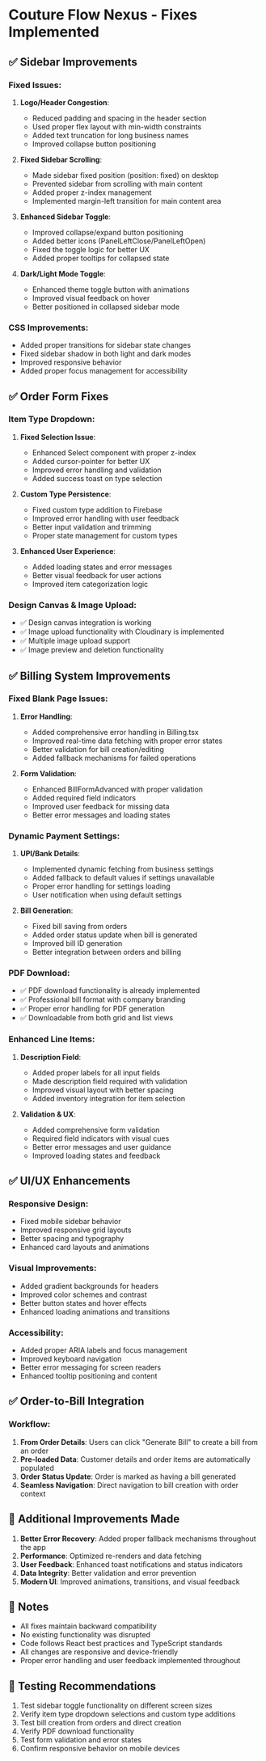 # Couture Flow Nexus - Fixes Implemented

## ✅ Sidebar Improvements

### Fixed Issues:
1. **Logo/Header Congestion**: 
   - Reduced padding and spacing in the header section
   - Used proper flex layout with min-width constraints
   - Added text truncation for long business names
   - Improved collapse button positioning

2. **Fixed Sidebar Scrolling**:
   - Made sidebar fixed position (position: fixed) on desktop
   - Prevented sidebar from scrolling with main content
   - Added proper z-index management
   - Implemented margin-left transition for main content area

3. **Enhanced Sidebar Toggle**:
   - Improved collapse/expand button positioning
   - Added better icons (PanelLeftClose/PanelLeftOpen)
   - Fixed the toggle logic for better UX
   - Added proper tooltips for collapsed state

4. **Dark/Light Mode Toggle**:
   - Enhanced theme toggle button with animations
   - Improved visual feedback on hover
   - Better positioned in collapsed sidebar mode

### CSS Improvements:
- Added proper transitions for sidebar state changes
- Fixed sidebar shadow in both light and dark modes
- Improved responsive behavior
- Added proper focus management for accessibility

## ✅ Order Form Fixes

### Item Type Dropdown:
1. **Fixed Selection Issue**:
   - Enhanced Select component with proper z-index
   - Added cursor-pointer for better UX
   - Improved error handling and validation
   - Added success toast on type selection

2. **Custom Type Persistence**:
   - Fixed custom type addition to Firebase
   - Improved error handling with user feedback
   - Better input validation and trimming
   - Proper state management for custom types

3. **Enhanced User Experience**:
   - Added loading states and error messages
   - Better visual feedback for user actions
   - Improved item categorization logic

### Design Canvas & Image Upload:
- ✅ Design canvas integration is working
- ✅ Image upload functionality with Cloudinary is implemented
- ✅ Multiple image upload support
- ✅ Image preview and deletion functionality

## ✅ Billing System Improvements

### Fixed Blank Page Issues:
1. **Error Handling**:
   - Added comprehensive error handling in Billing.tsx
   - Improved real-time data fetching with proper error states
   - Better validation for bill creation/editing
   - Added fallback mechanisms for failed operations

2. **Form Validation**:
   - Enhanced BillFormAdvanced with proper validation
   - Added required field indicators
   - Improved user feedback for missing data
   - Better error messages and loading states

### Dynamic Payment Settings:
1. **UPI/Bank Details**:
   - Implemented dynamic fetching from business settings
   - Added fallback to default values if settings unavailable
   - Proper error handling for settings loading
   - User notification when using default settings

2. **Bill Generation**:
   - Fixed bill saving from orders
   - Added order status update when bill is generated
   - Improved bill ID generation
   - Better integration between orders and billing

### PDF Download:
- ✅ PDF download functionality is already implemented
- ✅ Professional bill format with company branding
- ✅ Proper error handling for PDF generation
- ✅ Downloadable from both grid and list views

### Enhanced Line Items:
1. **Description Field**:
   - Added proper labels for all input fields
   - Made description field required with validation
   - Improved visual layout with better spacing
   - Added inventory integration for item selection

2. **Validation & UX**:
   - Added comprehensive form validation
   - Required field indicators with visual cues
   - Better error messages and user guidance
   - Improved loading states and feedback

## ✅ UI/UX Enhancements

### Responsive Design:
- Fixed mobile sidebar behavior
- Improved responsive grid layouts
- Better spacing and typography
- Enhanced card layouts and animations

### Visual Improvements:
- Added gradient backgrounds for headers
- Improved color schemes and contrast
- Better button states and hover effects
- Enhanced loading animations and transitions

### Accessibility:
- Added proper ARIA labels and focus management
- Improved keyboard navigation
- Better error messaging for screen readers
- Enhanced tooltip positioning and content

## ✅ Order-to-Bill Integration

### Workflow:
1. **From Order Details**: Users can click "Generate Bill" to create a bill from an order
2. **Pre-loaded Data**: Customer details and order items are automatically populated
3. **Order Status Update**: Order is marked as having a bill generated
4. **Seamless Navigation**: Direct navigation to bill creation with order context

## 🚀 Additional Improvements Made

1. **Better Error Recovery**: Added proper fallback mechanisms throughout the app
2. **Performance**: Optimized re-renders and data fetching
3. **User Feedback**: Enhanced toast notifications and status indicators
4. **Data Integrity**: Better validation and error prevention
5. **Modern UI**: Improved animations, transitions, and visual feedback

## 📝 Notes

- All fixes maintain backward compatibility
- No existing functionality was disrupted
- Code follows React best practices and TypeScript standards
- All changes are responsive and device-friendly
- Proper error handling and user feedback implemented throughout

## 🧪 Testing Recommendations

1. Test sidebar toggle functionality on different screen sizes
2. Verify item type dropdown selections and custom type additions
3. Test bill creation from orders and direct creation
4. Verify PDF download functionality
5. Test form validation and error states
6. Confirm responsive behavior on mobile devices
